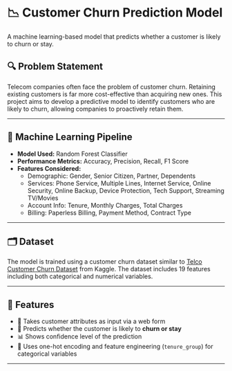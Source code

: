# 📉 Customer Churn Prediction Model

A machine learning-based model that predicts whether a customer is likely to churn or stay.

## 🔍 Problem Statement

Telecom companies often face the problem of customer churn. Retaining existing customers is far more cost-effective than acquiring new ones. This project aims to develop a predictive model to identify customers who are likely to churn, allowing companies to proactively retain them.

---

## 🧠 Machine Learning Pipeline

- **Model Used:** Random Forest Classifier
- **Performance Metrics:** Accuracy, Precision, Recall, F1 Score
- **Features Considered:**
  - Demographic: Gender, Senior Citizen, Partner, Dependents
  - Services: Phone Service, Multiple Lines, Internet Service, Online Security, Online Backup, Device Protection, Tech Support, Streaming TV/Movies
  - Account Info: Tenure, Monthly Charges, Total Charges
  - Billing: Paperless Billing, Payment Method, Contract Type

---

## 🗂 Dataset

The model is trained using a customer churn dataset similar to [Telco Customer Churn Dataset](https://www.kaggle.com/blastchar/telco-customer-churn) from Kaggle. The dataset includes 19 features including both categorical and numerical variables.

---

## 🚀 Features

- 🧮 Takes customer attributes as input via a web form
- 🧠 Predicts whether the customer is likely to **churn or stay**
- 📊 Shows confidence level of the prediction
- 🔁 Uses one-hot encoding and feature engineering (`tenure_group`) for categorical variables

---


